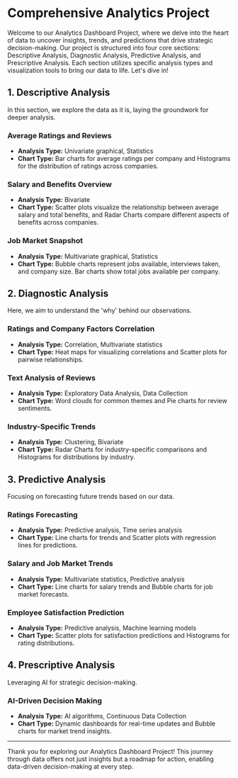 # Comprehensive Analytics Project

Welcome to our Analytics Dashboard Project, where we delve into the heart of data to uncover insights, trends, and predictions that drive strategic decision-making. Our project is structured into four core sections: Descriptive Analysis, Diagnostic Analysis, Predictive Analysis, and Prescriptive Analysis. Each section utilizes specific analysis types and visualization tools to bring our data to life. Let's dive in!

## 1. Descriptive Analysis

In this section, we explore the data as it is, laying the groundwork for deeper analysis.

### Average Ratings and Reviews

- **Analysis Type:** Univariate graphical, Statistics
- **Chart Type:** Bar charts for average ratings per company and Histograms for the distribution of ratings across companies.

### Salary and Benefits Overview

- **Analysis Type:** Bivariate
- **Chart Type:** Scatter plots visualize the relationship between average salary and total benefits, and Radar Charts compare different aspects of benefits across companies.

### Job Market Snapshot

- **Analysis Type:** Multivariate graphical, Statistics
- **Chart Type:** Bubble charts represent jobs available, interviews taken, and company size. Bar charts show total jobs available per company.

## 2. Diagnostic Analysis

Here, we aim to understand the 'why' behind our observations.

### Ratings and Company Factors Correlation

- **Analysis Type:** Correlation, Multivariate statistics
- **Chart Type:** Heat maps for visualizing correlations and Scatter plots for pairwise relationships.

### Text Analysis of Reviews

- **Analysis Type:** Exploratory Data Analysis, Data Collection
- **Chart Type:** Word clouds for common themes and Pie charts for review sentiments.

### Industry-Specific Trends

- **Analysis Type:** Clustering, Bivariate
- **Chart Type:** Radar Charts for industry-specific comparisons and Histograms for distributions by industry.

## 3. Predictive Analysis

Focusing on forecasting future trends based on our data.

### Ratings Forecasting

- **Analysis Type:** Predictive analysis, Time series analysis
- **Chart Type:** Line charts for trends and Scatter plots with regression lines for predictions.

### Salary and Job Market Trends

- **Analysis Type:** Multivariate statistics, Predictive analysis
- **Chart Type:** Line charts for salary trends and Bubble charts for job market forecasts.

### Employee Satisfaction Prediction

- **Analysis Type:** Predictive analysis, Machine learning models
- **Chart Type:** Scatter plots for satisfaction predictions and Histograms for rating distributions.

## 4. Prescriptive Analysis

Leveraging AI for strategic decision-making.

### AI-Driven Decision Making

- **Analysis Type:** AI algorithms, Continuous Data Collection
- **Chart Type:** Dynamic dashboards for real-time updates and Bubble charts for market trend insights.

---

Thank you for exploring our Analytics Dashboard Project! This journey through data offers not just insights but a roadmap for action, enabling data-driven decision-making at every step.
